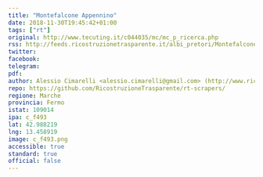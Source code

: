 ```yaml
---
title: "Montefalcone Appennino"
date: 2018-11-30T19:45:42+01:00
tags: ["rt"]
original: http://www.tecuting.it/c044035/mc/mc_p_ricerca.php
rss: http://feeds.ricostruzionetrasparente.it/albi_pretori/Montefalcone Appennino_feed.xml
twitter: 
facebook: 
telegram: 
pdf: 
author: Alessio Cimarelli <alessio.cimarelli@gmail.com> (http://www.ricostruzionetrasparente.it)
repo: https://github.com/RicostruzioneTrasparente/rt-scrapers/
regione: Marche
provincia: Fermo
istat: 109014
ipa: c_f493
lat: 42.988219
lng: 13.458919
image: c_f493.png
accessible: true
standard: true
official: false
---
```

